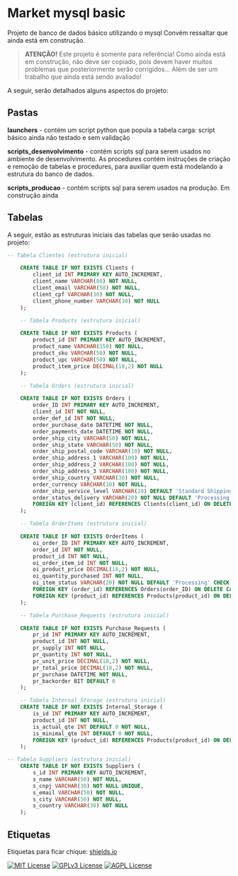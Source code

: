 # Market mysql basic 

Projeto de banco de dados básico utilizando o mysql
Convém ressaltar que ainda está em construção. 


>

> **ATENÇÃO!**   Este projeto é somente para referência! Como ainda está em construção, não deve ser copiado, pois devem haver muitos problemas que posteriormente serão corrigidos... Além de ser um trabalho que ainda está sendo avaliado!



A seguir, serão detalhados alguns aspectos do projeto:

## Pastas

**launchers** - contém um script python que popula a tabela carga: script básico ainda não testado e sem validação

**scripts_desenvolvimento** - contém scripts sql para serem usados no ambiente de desenvolvimento. As procedures contém instruções de criação e remoção de tabelas e procedures, para auxiliar quem está modelando a estrutura do banco de dados.

**scripts_producao** - contém scripts sql para serem usados na produção. Em construção ainda


## Tabelas

A seguir, estão as estruturas iniciais das tabelas que serão usadas no projeto:

~~~SQL
-- Tabela Clientes (estrutura inicial)

	CREATE TABLE IF NOT EXISTS Clients (
		client_id INT PRIMARY KEY AUTO_INCREMENT,
		client_name VARCHAR(80) NOT NULL,
		client_email VARCHAR(50) NOT NULL,
		client_cpf VARCHAR(30) NOT NULL,
		client_phone_number VARCHAR(30) NOT NULL
	);
~~~
~~~SQL
    -- Tabela Products (estrutura inicial)

	CREATE TABLE IF NOT EXISTS Products (
		product_id INT PRIMARY KEY AUTO_INCREMENT,
		product_name VARCHAR(150) NOT NULL,
		product_sku VARCHAR(50) NOT NULL,
		product_upc VARCHAR(50) NOT NULL,
		product_item_price DECIMAL(18,2) NOT NULL
	);
~~~
~~~SQL
    -- Tabela Orders (estrutura inicial)

	CREATE TABLE IF NOT EXISTS Orders (
		order_ID INT PRIMARY KEY AUTO_INCREMENT,
		client_id INT NOT NULL,
		order_def_id INT NOT NULL,
		order_purchase_date DATETIME NOT NULL,
		order_payments_date DATETIME NOT NULL,
		order_ship_city VARCHAR(50) NOT NULL,
		order_ship_state VARCHAR(50) NOT NULL,
		order_ship_postal_code VARCHAR(10) NOT NULL,
		order_ship_address_1 VARCHAR(100) NOT NULL,
		order_ship_address_2 VARCHAR(100) NOT NULL,
		order_ship_address_3 VARCHAR(100) NOT NULL,
		order_ship_country VARCHAR(30) NOT NULL,
		order_currency VARCHAR(10) NOT NULL,
        order_ship_service_level VARCHAR(20) DEFAULT 'Standard Shipping' CHECK (order_ship_service_level IN ('Standard Shipping', 'Express Shipping', 'Priority Shipping')),
		order_status_delivery VARCHAR(20) NOT NULL DEFAULT 'Processing' CHECK (order_status_delivery IN ('Processing', 'Shipped', 'Delivered', 'In Transit', 'Returned')),
		FOREIGN KEY (client_id) REFERENCES Clients(client_id) ON DELETE CASCADE ON UPDATE CASCADE
	);

~~~
~~~SQL
    -- Tabela OrderItems (estrutura inicial)

	CREATE TABLE IF NOT EXISTS OrderItems (
		oi_order_ID INT PRIMARY KEY AUTO_INCREMENT,
		order_id INT NOT NULL,
		product_id INT NOT NULL,
		oi_order_item_id INT NOT NULL,
		oi_product_price DECIMAL(18,2) NOT NULL,
		oi_quantity_purchased INT NOT NULL,
		oi_item_status VARCHAR(20) NOT NULL DEFAULT 'Processing' CHECK (oi_item_status IN ('Processing', 'Shipped', 'Delivered', 'In Transit', 'Returned')),
		FOREIGN KEY (order_id) REFERENCES Orders(order_ID) ON DELETE CASCADE ON UPDATE CASCADE,
		FOREIGN KEY (product_id) REFERENCES Products(product_id) ON DELETE CASCADE ON UPDATE CASCADE
	);
~~~
~~~SQL
    -- Tabela Purchase_Requests (estrutura inicial)

	CREATE TABLE IF NOT EXISTS Purchase_Requests (
		pr_id INT PRIMARY KEY AUTO_INCREMENT,
		product_id INT NOT NULL,
		pr_supply INT NOT NULL,
		pr_quantity INT NOT NULL,
		pr_unit_price DECIMAL(18,2) NOT NULL,
		pr_total_price DECIMAL(18,2) NOT NULL,
		pr_purchase DATETIME NOT NULL,
		pr_backorder BIT DEFAULT 0
	);
~~~
~~~SQL
    -- Tabela Internal_Storage (estrutura inicial)
	CREATE TABLE IF NOT EXISTS Internal_Storage (
		is_id INT PRIMARY KEY AUTO_INCREMENT,
		product_id INT NOT NULL,
		is_actual_qte INT DEFAULT 0 NOT NULL,
		is_minimal_qte INT DEFAULT 0 NOT NULL,
		FOREIGN KEY (product_id) REFERENCES Products(product_id) ON DELETE CASCADE ON UPDATE CASCADE
	);
~~~
~~~SQL
-- Tabela Suppliers (estrutura inicial)
	CREATE TABLE IF NOT EXISTS Suppliers (
		s_id INT PRIMARY KEY AUTO_INCREMENT,
		s_name VARCHAR(50) NOT NULL,
		s_cnpj VARCHAR(30) NOT NULL UNIQUE,
		s_email VARCHAR(50) NOT NULL,
		s_city VARCHAR(50) NOT NULL,
		s_country VARCHAR(30) NOT NULL
	);
~~~



## Etiquetas

Etiquetas para ficar chique: [shields.io](https://shields.io/)

[![MIT License](https://img.shields.io/badge/License-MIT-green.svg)](https://choosealicense.com/licenses/mit/)
[![GPLv3 License](https://img.shields.io/badge/License-GPL%20v3-yellow.svg)](https://opensource.org/licenses/)
[![AGPL License](https://img.shields.io/badge/license-AGPL-blue.svg)](http://www.gnu.org/licenses/agpl-3.0)
